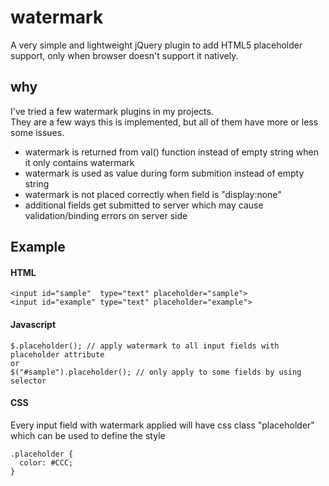 watermark
=========

A very simple and lightweight jQuery plugin to add HTML5 placeholder support, only when browser doesn't support it natively.

## why

I've tried a few watermark plugins in my projects.<br>
They are a few ways this is implemented, but all of them have more or less some issues.<br/>
- watermark is returned from val() function instead of empty string when it only contains watermark
- watermark is used as value during form submition instead of empty string
- watermark is not placed correctly when field is "display:none"
- additional fields get submitted to server which may cause validation/binding errors on server side

## Example

#### HTML

    <input id="sample"  type="text" placeholder="sample">
    <input id="example" type="text" placeholder="example">

#### Javascript

    $.placeholder(); // apply watermark to all input fields with placeholder attribute
    or
    $("#sample").placeholder(); // only apply to some fields by using selector

#### CSS

Every input field with watermark applied will have css class "placeholder" which can be used to define the style

    .placeholder {
      color: #CCC;
    }
